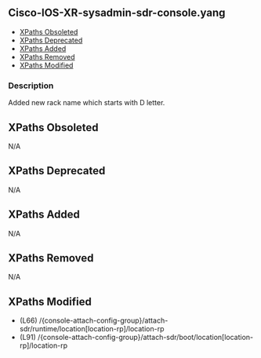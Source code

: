 ## Cisco-IOS-XR-sysadmin-sdr-console.yang

- [XPaths Obsoleted](#xpaths-obsoleted)
- [XPaths Deprecated](#xpaths-deprecated)
- [XPaths Added](#xpaths-added)
- [XPaths Removed](#xpaths-removed)
- [XPaths Modified](#xpaths-modified)

### Description

Added new rack name which starts with D letter.

## XPaths Obsoleted

N/A

## XPaths Deprecated

N/A

## XPaths Added

N/A

## XPaths Removed

N/A

## XPaths Modified

- (L66)	/{console-attach-config-group}/attach-sdr/runtime/location[location-rp]/location-rp
- (L91)	/{console-attach-config-group}/attach-sdr/boot/location[location-rp]/location-rp


